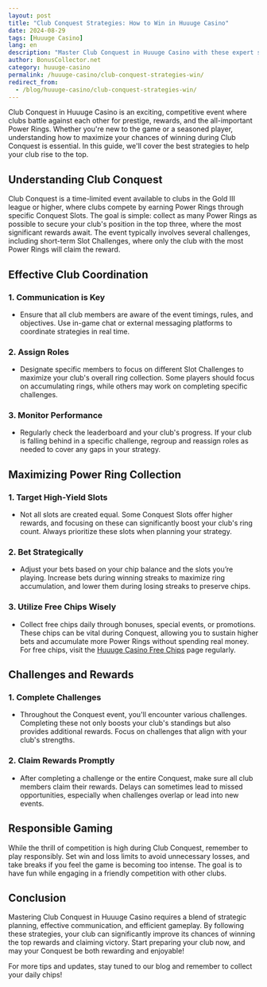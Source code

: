 ```yaml
---
layout: post  
title: "Club Conquest Strategies: How to Win in Huuuge Casino"  
date: 2024-08-29  
tags: [Huuuge Casino]  
lang: en  
description: "Master Club Conquest in Huuuge Casino with these expert strategies, including tips on earning Power Rings, maximizing rewards, and effective club coordination."  
author: BonusCollector.net  
category: huuuge-casino  
permalink: /huuuge-casino/club-conquest-strategies-win/
redirect_from:
  - /blog/huuuge-casino/club-conquest-strategies-win/
---
```


Club Conquest in Huuuge Casino is an exciting, competitive event where clubs battle against each other for prestige, rewards, and the all-important Power Rings. Whether you're new to the game or a seasoned player, understanding how to maximize your chances of winning during Club Conquest is essential. In this guide, we'll cover the best strategies to help your club rise to the top.

## Understanding Club Conquest

Club Conquest is a time-limited event available to clubs in the Gold III league or higher, where clubs compete by earning Power Rings through specific Conquest Slots. The goal is simple: collect as many Power Rings as possible to secure your club's position in the top three, where the most significant rewards await. The event typically involves several challenges, including short-term Slot Challenges, where only the club with the most Power Rings will claim the reward.

## Effective Club Coordination

### 1. **Communication is Key**
   - Ensure that all club members are aware of the event timings, rules, and objectives. Use in-game chat or external messaging platforms to coordinate strategies in real time.

### 2. **Assign Roles**
   - Designate specific members to focus on different Slot Challenges to maximize your club's overall ring collection. Some players should focus on accumulating rings, while others may work on completing specific challenges.

### 3. **Monitor Performance**
   - Regularly check the leaderboard and your club's progress. If your club is falling behind in a specific challenge, regroup and reassign roles as needed to cover any gaps in your strategy.

## Maximizing Power Ring Collection

### 1. **Target High-Yield Slots**
   - Not all slots are created equal. Some Conquest Slots offer higher rewards, and focusing on these can significantly boost your club's ring count. Always prioritize these slots when planning your strategy.

### 2. **Bet Strategically**
   - Adjust your bets based on your chip balance and the slots you’re playing. Increase bets during winning streaks to maximize ring accumulation, and lower them during losing streaks to preserve chips.

### 3. **Utilize Free Chips Wisely**
   - Collect free chips daily through bonuses, special events, or promotions. These chips can be vital during Conquest, allowing you to sustain higher bets and accumulate more Power Rings without spending real money. For free chips, visit the [Huuuge Casino Free Chips](https://bonuscollector.net/huuuge-casino-free-chips/) page regularly.

## Challenges and Rewards

### 1. **Complete Challenges**
   - Throughout the Conquest event, you'll encounter various challenges. Completing these not only boosts your club's standings but also provides additional rewards. Focus on challenges that align with your club's strengths.

### 2. **Claim Rewards Promptly**
   - After completing a challenge or the entire Conquest, make sure all club members claim their rewards. Delays can sometimes lead to missed opportunities, especially when challenges overlap or lead into new events.

## Responsible Gaming

While the thrill of competition is high during Club Conquest, remember to play responsibly. Set win and loss limits to avoid unnecessary losses, and take breaks if you feel the game is becoming too intense. The goal is to have fun while engaging in a friendly competition with other clubs.

## Conclusion

Mastering Club Conquest in Huuuge Casino requires a blend of strategic planning, effective communication, and efficient gameplay. By following these strategies, your club can significantly improve its chances of winning the top rewards and claiming victory. Start preparing your club now, and may your Conquest be both rewarding and enjoyable!

For more tips and updates, stay tuned to our blog and remember to collect your daily chips!